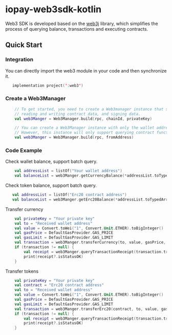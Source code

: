 # iopay-web3sdk-kotlin
Web3 SDK is developed based on the [web3j](https://github.com/web3j/web3j) library, 
which simplifies the process of querying balance, transactions and executing contracts.

## Quick Start

### Integration
You can directly import the web3 module in your code and then synchronize it.
```kotlin
   implementation project(':web3')
```

### Create a Web3Manager

```kotlin
    // To get started, you need to create a Web3manager instance that supports querying contracts,
    // reading and writing contract data, and signing data.
    val web3Manger = Web3Manager.build(rpc, chainId, privateKey)

    // You can create a Web3Manager instance with only the wallet address even if you don't have the private key. 
    // However, this instance will only support querying contract functions.
    val web3Manger = Web3Manager.build(rpc, fromAddress)
```

### Code Example

Check wallet balance, support batch query.
```kotlin
    val addressList = listOf("Your wallet address")
    val balanceList = web3Manger.getCurrencyBalance(*addressList.toTypedArray())
```

Check token balance, support batch query.
```kotlin
   val addressList = listOf("Erc20 contract address")
   val balanceList = web3Manger.getErc20Balance(*addressList.toTypedArray())
```

Transfer currency
```kotlin
    val privateKey = "Your private key"
    val to = "Received wallet address"
    val value = Convert.toWei("1", Convert.Unit.ETHER).toBigInteger()
    val gasPrice = DefaultGasProvider.GAS_PRICE
    val gasLimit = DefaultGasProvider.GAS_LIMIT
    val transaction = web3Manger.transferCurrency(to, value, gasPrice, gasLimit, privateKey)
    if (transaction != null) {
        val receipt = web3Manger.queryTransactionReceipt(transaction.transactionHash)
        print(receipt?.isStatusOK)
    }
```

Transfer tokens
```kotlin
    val privateKey = "Your private key"
    val contract = "Erc20 contract address"
    val to = "Received wallet address"
    val value = Convert.toWei("1", Convert.Unit.ETHER).toBigInteger()
    val gasPrice = DefaultGasProvider.GAS_PRICE
    val gasLimit = DefaultGasProvider.GAS_LIMIT
    val transaction = web3Manger.transferErc20(contract, to, value, gasPrice, gasLimit, privateKey)
    if (transaction != null) {
        val receipt = web3Manger.queryTransactionReceipt(transaction.transactionHash)
        print(receipt?.isStatusOK)
    }
```

